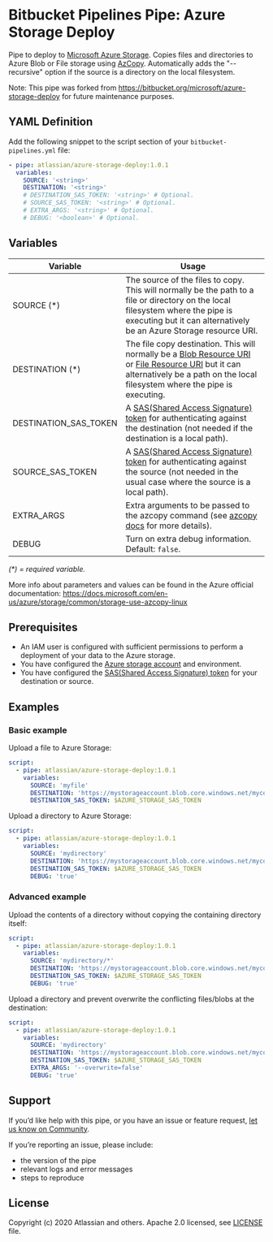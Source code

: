 # Bitbucket Pipelines Pipe: Azure Storage Deploy

Pipe to deploy to [Microsoft Azure Storage](https://azure.microsoft.com/services/storage/).
Copies files and directories to Azure Blob or File storage
using [AzCopy][azcopy docs].
Automatically adds the "--recursive" option if the source is a directory on the local filesystem.

Note: This pipe was forked from https://bitbucket.org/microsoft/azure-storage-deploy for future maintenance purposes.

## YAML Definition

Add the following snippet to the script section of your `bitbucket-pipelines.yml` file:

```yaml
- pipe: atlassian/azure-storage-deploy:1.0.1
  variables:
    SOURCE: '<string>'
    DESTINATION: '<string>'
    # DESTINATION_SAS_TOKEN: '<string>' # Optional.
    # SOURCE_SAS_TOKEN: '<string>' # Optional.
    # EXTRA_ARGS: '<string>' # Optional.
    # DEBUG: '<boolean>' # Optional.
```

## Variables

| Variable                   | Usage                                                |
| ----------------------------- | ---------------------------------------------------- |
| SOURCE (*)                    |  The source of the files to copy. This will normally be the path to a file or directory on the local filesystem where the pipe is executing but it can alternatively be an Azure Storage resource URI. |
| DESTINATION (*)               |  The file copy destination. This will normally be a [Blob Resource URI][Blob Resource URI] or [File Resource URI][File Resource URI] but it can alternatively be a path on the local filesystem where the pipe is executing. |
| DESTINATION_SAS_TOKEN         |  A [SAS(Shared Access Signature) token][SAS token] for authenticating against the destination (not needed if the destination is a local path). |
| SOURCE_SAS_TOKEN              |  A [SAS(Shared Access Signature) token][SAS token] for authenticating against the source (not needed in the usual case where the source is a local path). |
| EXTRA_ARGS                    |  Extra arguments to be passed to the azcopy command (see [azcopy docs][azcopy docs] for more details). |
| DEBUG                         |  Turn on extra debug information. Default: `false`. |

_(*) = required variable._


More info about parameters and values can be found in the Azure official documentation: https://docs.microsoft.com/en-us/azure/storage/common/storage-use-azcopy-linux


## Prerequisites
* An IAM user is configured with sufficient permissions to perform a deployment of your data to the Azure storage.
* You have configured the [Azure storage account][Azure storage account] and environment.
* You have configured the [SAS(Shared Access Signature) token][SAS token] for your destination or source.


## Examples

### Basic example
Upload a file to Azure Storage:

```yaml
script:
  - pipe: atlassian/azure-storage-deploy:1.0.1
    variables:
      SOURCE: 'myfile'
      DESTINATION: 'https://mystorageaccount.blob.core.windows.net/mycontainer/myfile'
      DESTINATION_SAS_TOKEN: $AZURE_STORAGE_SAS_TOKEN
```

Upload a directory to Azure Storage:
```yaml
script:
  - pipe: atlassian/azure-storage-deploy:1.0.1
    variables:
      SOURCE: 'mydirectory'
      DESTINATION: 'https://mystorageaccount.blob.core.windows.net/mycontainer/'
      DESTINATION_SAS_TOKEN: $AZURE_STORAGE_SAS_TOKEN
      DEBUG: 'true'
```

### Advanced example

Upload the contents of a directory without copying the containing directory itself:
```yaml
script:
  - pipe: atlassian/azure-storage-deploy:1.0.1
    variables:
      SOURCE: 'mydirectory/*'
      DESTINATION: 'https://mystorageaccount.blob.core.windows.net/mycontainer/'
      DESTINATION_SAS_TOKEN: $AZURE_STORAGE_SAS_TOKEN
      DEBUG: 'true'
```

Upload a directory and prevent overwrite the conflicting files/blobs at the destination:
```yaml
script:
  - pipe: atlassian/azure-storage-deploy:1.0.1
    variables:
      SOURCE: 'mydirectory'
      DESTINATION: 'https://mystorageaccount.blob.core.windows.net/mycontainer/mydirectory'
      DESTINATION_SAS_TOKEN: $AZURE_STORAGE_SAS_TOKEN
      EXTRA_ARGS: '--overwrite=false'
      DEBUG: 'true'
```

## Support
If you’d like help with this pipe, or you have an issue or feature request, [let us know on Community][community].

If you’re reporting an issue, please include:

- the version of the pipe
- relevant logs and error messages
- steps to reproduce


## License
Copyright (c) 2020 Atlassian and others.
Apache 2.0 licensed, see [LICENSE](LICENSE) file.


[community]: https://community.atlassian.com/t5/forums/postpage/board-id/bitbucket-pipelines-questions?add-tags=pipes,azure,storage

[azcopy docs]: https://docs.microsoft.com/en-us/azure/storage/common/storage-use-azcopy-linux
[Blob Resource URI]: https://docs.microsoft.com/en-us/rest/api/storageservices/naming-and-referencing-containers--blobs--and-metadata#resource-uri-syntax
[File Resource URI]: https://docs.microsoft.com/en-us/rest/api/storageservices/naming-and-referencing-shares--directories--files--and-metadata#resource-uri-syntax
[Azure storage account]: https://docs.microsoft.com/en-us/azure/storage/common/storage-quickstart-create-account
[SAS token]: https://docs.microsoft.com/en-us/azure/storage/common/storage-dotnet-shared-access-signature-part-1